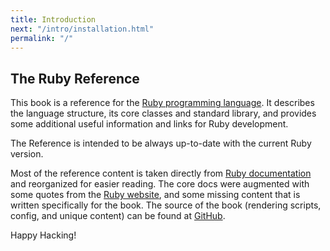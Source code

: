 ```yaml
---
title: Introduction
next: "/intro/installation.html"
permalink: "/"
---
```


## The Ruby Reference[](#the-ruby-reference)

This book is a reference for the <a href='https://www.ruby-lang.org/' class='remote' target='_blank'>Ruby programming language</a>. It describes the language structure, its core classes and standard library, and provides some additional useful information and links for Ruby development.

The Reference is intended to be always up-to-date with the current Ruby version.

Most of the reference content is taken directly from <a href='https://ruby-doc.org' class='ruby-doc remote' target='_blank'>Ruby documentation</a> and reorganized for easier reading. The core docs were augmented with some quotes from the <a href='https://ruby-lang.org' class='remote' target='_blank'>Ruby website</a>, and some missing content that is written specifically for the book. The source of the book (rendering scripts, config, and unique content) can be found at <a href='https://github.com/rubyreferences/rubyref/tree/master/_src' class='remote' target='_blank'>GitHub</a>.

Happy Hacking!

